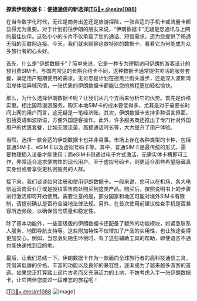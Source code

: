 **探索伊朗数据卡：便捷通信的新选择[[TG💪+ @esim1088](https://t.me/s/esim1088)]**

在当今数字化时代，无论是商务出差还是旅游探险，一张合适的手机卡或流量卡都显得尤为重要。对于计划前往伊朗的朋友来说，“伊朗数据卡”无疑是您通讯与上网的最佳伙伴。这张小小的卡片不仅承载了您的通话、短信需求，还为您提供了畅通无阻的互联网连接。今天，我们就来聊聊这款特别的数据卡，看看它为何能成为众多旅行者的心头好。

首先，什么是“伊朗数据卡”？简单来说，它是一种专为短期访问伊朗的游客设计的预付费SIM卡。与国内常见的长期合约卡不同，这种数据卡通常提供灵活的服务套餐，满足用户短期使用的需求。无论您是计划在德黑兰街头漫步，还是深入波斯湾沿岸体验异域风情，一张优质的伊朗数据卡都能让您的旅程更加轻松愉快。

那么，为什么选择伊朗数据卡呢？让我们从几个方面来分析它的优势。首先是价格实惠。相比国际漫游服务，购买本地SIM卡的成本要低得多，尤其是对于需要长时间上网的用户而言，这无疑是一笔经济账。其次，伊朗数据卡支持多种语言界面，包括英语和波斯语，方便外国游客操作。此外，许多服务商还推出了专门针对外国用户的优惠套餐，比如无限流量、高额通话时长等，大大提升了用户体验。

当然，选择一款合适的伊朗数据卡也并非易事。市场上存在各种类型的卡种，包括普通SIM卡、eSIM卡以及虚拟号码卡等。其中，普通SIM卡是最传统的形式，需要物理插入设备才能使用；而eSIM卡则通过电子方式激活，无需实体卡槽即可工作，非常适合追求便携性的现代用户。至于虚拟号码卡，则更适合那些希望隐藏真实身份或者享受更私密服务的人群。

接下来，我们谈谈如何注册和使用伊朗数据卡。一般来说，您可以在机场、各大电信运营商营业厅或是授权零售商处购买到这类产品。购买后，按照说明书上的步骤进行激活即可开始使用。需要注意的是，部分国家和地区可能对境外SIM卡有限制，请提前确认是否符合当地法律法规。另外，在首次使用前建议检查手机是否兼容所选频段，以确保信号质量和稳定性。

除了基本功能外，一些高级版的伊朗数据卡还配备了额外的功能模块，如紧急联系人服务、地图导航支持等。这些附加特性不仅增加了产品的实用性，也让旅途变得更加安心。例如，当您身处陌生环境时，有了这些辅助工具的帮助，即使语言不通也能快速找到目的地。

最后，让我们总结一下。伊朗数据卡作为一款面向全球旅行者的高科技通信工具，凭借其低廉的价格、丰富的功能以及良好的兼容性，逐渐成为了越来越多游客的首选。如果您正打算踏上这片古老而又充满活力的土地，不妨考虑入手一张伊朗数据卡，让它陪伴您度过一段难忘的旅程吧！

[[TG💪+ @esim1088](https://t.me/s/esim1088) ![Image](https://i.postimg.cc/4NQfJmqS/Snipaste-2025-05-13-00-14-12.png)]